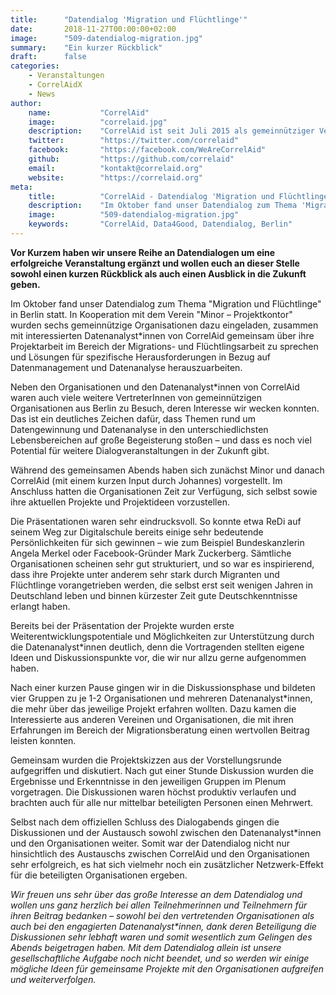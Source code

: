 ```yaml
---
title:      "Datendialog 'Migration und Flüchtlinge'"
date:       2018-11-27T00:00:00+02:00
image:      "509-datendialog-migration.jpg"
summary:    "Ein kurzer Rückblick"
draft:      false
categories:       
    - Veranstaltungen
    - CorrelAidX
    - News
author: 
    name:           "CorrelAid"
    image:          "correlaid.jpg"
    description:    "CorrelAid ist seit Juli 2015 als gemeinnütziger Verein in Konstanz eingetragen. Wir haben derzeit ein ehrenamtliches Organisationsteam aus 15 Leuten und ein Netzwerk von 650 ehrenamtlichen Datenanalyst\*innen. Wir haben bereits über 10 Volunteering-Projekte mit kleinen und großen NPOs (u.a. Ashoka, europäisches Jugendparlament, streetfootballworld) initiert, über 50 Workshops für Datenanalyst\*innen durchgeführt, und zahlreiche Vorträge (u.a. bei Die Zeit, NPO-Tag von Microsoft, Bayreuther Dialoge) gehalten."
    twitter:        "https://twitter.com/correlaid"
    facebook:       "https://facebook.com/WeAreCorrelAid"
    github:         "https://github.com/correlaid"
    email:          "kontakt@correlaid.org"
    website:        "https://correlaid.org"
meta:
    title:          "CorrelAid - Datendialog 'Migration und Flüchtlinge'"
    description:    "Im Oktober fand unser Datendialog zum Thema 'Migration und Flüchtlinge' in Berlin statt. In Kooperation mit dem Verein 'Minor – Projektkontor' wurden sechs gemeinnützige Organisationen dazu eingeladen, zusammen mit interessierten Datenanalyst\*innen von CorrelAid gemeinsam über ihre Projektarbeit im Bereich der Migrations- und Flüchtlingsarbeit zu sprechen und Lösungen für spezifische Herausforderungen in Bezug auf Datenmanagement und Datenanalyse herauszuarbeiten."
    image:          "509-datendialog-migration.jpg"
    keywords:       "CorrelAid, Data4Good, Datendialog, Berlin"
---
```



**Vor Kurzem haben wir unsere Reihe an Datendialogen um eine erfolgreiche Veranstaltung ergänzt und wollen euch an dieser Stelle sowohl einen kurzen Rückblick als auch einen Ausblick in die Zukunft geben.**

Im Oktober fand unser Datendialog zum Thema "Migration und Flüchtlinge" in Berlin statt. In Kooperation mit dem Verein "Minor – Projektkontor" wurden sechs gemeinnützige Organisationen dazu eingeladen, zusammen mit interessierten Datenanalyst\*innen von CorrelAid gemeinsam über ihre Projektarbeit im Bereich der Migrations- und Flüchtlingsarbeit zu sprechen und Lösungen für spezifische Herausforderungen in Bezug auf Datenmanagement und Datenanalyse herauszuarbeiten.

Neben den Organisationen und den Datenanalyst\*innen von CorrelAid waren auch viele weitere VertreterInnen von gemeinnützigen Organisationen aus Berlin zu Besuch, deren Interesse wir wecken konnten. Das ist ein deutliches Zeichen dafür, dass Themen rund um Datengewinnung und Datenanalyse in den unterschiedlichsten Lebensbereichen auf große Begeisterung stoßen – und dass es noch viel Potential für weitere Dialogveranstaltungen in der Zukunft gibt.

Während des gemeinsamen Abends haben sich zunächst Minor und danach CorrelAid (mit einem kurzen Input durch Johannes) vorgestellt. Im Anschluss hatten die Organisationen Zeit zur Verfügung, sich selbst sowie ihre aktuellen Projekte und Projektideen vorzustellen.

Die Präsentationen waren sehr eindrucksvoll. So konnte etwa ReDi auf seinem Weg zur Digitalschule bereits einige sehr bedeutende Persönlichkeiten für sich gewinnen – wie zum Beispiel Bundeskanzlerin Angela Merkel oder Facebook-Gründer Mark Zuckerberg. Sämtliche Organisationen scheinen sehr gut strukturiert, und so war es inspirierend, dass ihre Projekte unter anderem sehr stark durch Migranten und Flüchtlinge vorangetrieben werden, die selbst erst seit wenigen Jahren in Deutschland leben und binnen kürzester Zeit gute Deutschkenntnisse erlangt haben.

Bereits bei der Präsentation der Projekte wurden erste Weiterentwicklungspotentiale und Möglichkeiten zur Unterstützung durch die Datenanalyst\*innen deutlich, denn die Vortragenden stellten eigene Ideen und Diskussionspunkte vor, die wir nur allzu gerne aufgenommen haben.

Nach einer kurzen Pause gingen wir in die Diskussionsphase und bildeten vier Gruppen zu je 1-2 Organisationen und mehreren Datenanalyst\*innen, die mehr über das jeweilige Projekt erfahren wollten. Dazu kamen die Interessierte aus anderen Vereinen und Organisationen, die mit ihren Erfahrungen im Bereich der Migrationsberatung einen wertvollen Beitrag leisten konnten.

Gemeinsam wurden die Projektskizzen aus der Vorstellungsrunde aufgegriffen und diskutiert. Nach gut einer Stunde Diskussion wurden die Ergebnisse und Erkenntnisse in den jeweiligen Gruppen im Plenum vorgetragen. Die Diskussionen waren höchst produktiv verlaufen und brachten auch für alle nur mittelbar beteiligten Personen einen Mehrwert.

Selbst nach dem offiziellen Schluss des Dialogabends gingen die Diskussionen und der Austausch sowohl zwischen den Datenanalyst\*innen und den Organisationen weiter. Somit war der Datendialog nicht nur hinsichtlich des Austauschs zwischen CorrelAid und den Organisationen sehr erfolgreich, es hat sich vielmehr noch ein zusätzlicher Netzwerk-Effekt für die beteiligten Organisationen ergeben.

_Wir freuen uns sehr über das große Interesse an dem Datendialog und wollen uns ganz herzlich bei allen Teilnehmerinnen und Teilnehmern für ihren Beitrag bedanken – sowohl bei den vertretenden Organisationen als auch bei den engagierten Datenanalyst\*innen, dank deren Beteiligung die Diskussionen sehr lebhaft waren und somit wesentlich zum Gelingen des Abends beigetragen haben. Mit dem Datendialog allein ist unsere gesellschaftliche Aufgabe noch nicht beendet, und so werden wir einige mögliche Ideen für gemeinsame Projekte mit den Organisationen aufgreifen und weiterverfolgen._
